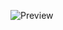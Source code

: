 ![Preview](https://github.com/jauharnotes/Broperti-Landing/blob/main/asset/img/prevew.png?raw=true)
